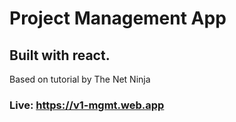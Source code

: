 # Project Management App

## Built with react.

Based on tutorial by The Net Ninja

### Live: https://v1-mgmt.web.app